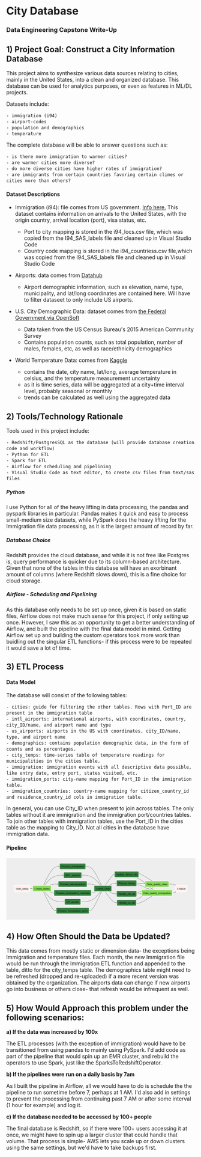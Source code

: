 # City Database
### Data Engineering Capstone Write-Up

## 1) Project Goal: Construct a City Information Database

This project aims to synthesize various data sources relating to cities, mainly in the United States, into a clean and organized database.
This database can be used for analytics purposes, or even as features in ML/DL projects.

Datasets include:

    - immigration (i94) 
    - airport-codes 
    - population and demographics
    - temperature

The complete database will be able to answer questions such as:

    - is there more immigration to warmer cities?
    - are warmer cities more diverse?
    - do more diverse cities have higher rates of immigration?
    - are immigrants from certain countries favoring certain climes or cities more than others? 

#### Dataset Descriptions

- Immigration (i94): file comes from US government. [Info here.](https://travel.trade.gov/research/reports/i94/historical/2016.html)
    This dataset contains information on arrivals to the United States, with the origin country, arrival location (port), visa status, etc. 
    - Port to city mapping is stored in the i94_locs.csv file, which was copied from the I94_SAS_labels file and cleaned up in Visual Studio Code
    - Country code mapping is stored in the i94_countriess.csv file,which was copied from the I94_SAS_labels file and cleaned up in Visual Studio Code


- Airports: data comes from [Datahub](https://datahub.io/core/airport-codes#data)
    - Airport demographic information, such as elevation, name, type, municipality, and lat/long coordinates are contained here. Will have to filter dataseet to only include US airports.


- U.S. City Demographic Data: dataset comes from [the Federal Government via OpenSoft](https://public.opendatasoft.com/explore/dataset/us-cities-demographics/export/)
    - Data taken from the US Census Bureau's 2015 American Community Survey
    - Contains population counts, such as total population, number of males, females, etc, as well as race/ethnicity demographics
    
    
- World Temperature Data: comes from [Kaggle](https://www.kaggle.com/berkeleyearth/climate-change-earth-surface-temperature-data#GlobalLandTemperaturesByCity.csv)
    - contains the date, city name, lat/long, average temperature in celsius, and the temperature measurement uncertainty
    - as it is time series, data will be aggregated at a city+time interval level, probably seasonal or monthly
    - trends can be calculated as well using the aggregated data


## 2) Tools/Technology Rationale

Tools used in this project include:

    - Redshift/PostgresSQL as the database (will provide database creation code and workflow)
    - Python for ETL
    - Spark for ETL
    - Airflow for scheduling and pipelining
    - Visual Studio Code as text editor, to create csv files from text/sas files

##### Python
I use Python for all of the heavy lifting in data processing, the pandas and pyspark libraries in particular.
Pandas makes it quick and easy to process small-medium size datasets, while PySpark does the heavy lifting for the Immigration file data processing, as it is the largest amount of record by far.

##### Database Choice
Redshift provides the cloud database, and while it is not free like Postgres is, query performance is quicker due to its column-based architecture. Given that none of the tables in this database will have an exorbinant amount of columns (where Redshift slows down), this is a fine choice for cloud storage.

##### Airflow - Scheduling and Pipelining
As this database only needs to be set up once, given it is based on static files, Airflow does not make much sense for this project, if only setting up once.
However, I saw this as an opportunity to get a better understanding of Airflow, and built the pipeline with the final data model in mind.
Getting Airflow set up and building the custom operators took more work than buidling out the singular ETL functions- if this process were to be repeated it would save a lot of time.



## 3) ETL Process

#### Data Model

The database will consist of the following tables:

    - cities: guide for filtering the other tables. Rows with Port_ID are present in the immigration table 
    - intl_airports: international airports, with coordinates, country, city_ID/name, and airport name and type
    - us_airports: airports in the US with coordinates, city_ID/name, type, and airport name
    - demographics: contains population demographic data, in the form of counts and as percentages. 
    - city_temps: time-series table of temperature readings for municipalities in the cities table.
    - immigration: immigration events with all descriptive data possible, like entry date, entry port, states visited, etc. 
    - immigration_ports: city-name mapping for Port_ID in the immigration table.
    - immigration_countries: country-name mapping for citizen_country_id and residence_country_id cols in immigration table.

In general, you can use City_ID when present to join across tables. The only tables without it are immigration and the immigration port/countries tables.
To join other tables with immigration tables, use the Port_ID in the cities table as the mapping to City_ID. Not all cities in the database have immigration data.
 
 
#### Pipeline

![alt text](ProcessFlow.PNG "Pipeline in Airflow")


## 4) How Often Should the Data be Updated?

This data comes from mostly static or dimension data- the exceptions being Immigration and temperature files.
Each month, the new Immigration file would be run through the Immigration ETL function and appended to the table, ditto for the city_temps table. 
The demographics table might need to be refreshed (dropped and re-uploaded) if a more recent version was obtained by the organization.
The airports data can change if new airports go into business or others close- that refresh would be infrequent as well.


## 5) How Would Approach this problem under the following scenarios:

**a) If the data was increased by 100x**

The ETL processes (with the exception of immigration) would have to be transitioned from using pandas to mainly using PySpark.
I'd add code as part of the pipeline that would spin up an EMR cluster, and rebuild the operators to use Spark, just like the SparksToRedshiftOperator.


**b) If the pipelines were run on a daily basis by 7am**
    
As I built the pipeline in Airflow, all we would have to do is schedule the the pipeline to run sometime before 7, perhaps at 1 AM.
I'd also add in settings to prevent the processing from continuing past 7 AM or after some interval (1 hour for example) and log it.


**c) If the database needed to be accessed by 100+ people**

 The final database is Redshift, so if there were 100+ users accessing it at once, we might have to spin up a larger cluster that could handle that volume.
That process is simple- AWS lets you scale up or down clusters using the same settings, but we'd have to take backups first. 


